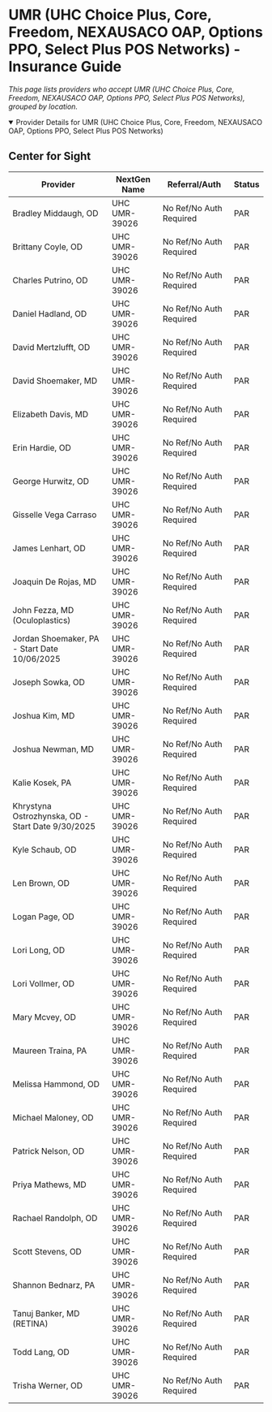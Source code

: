 # UMR (UHC Choice Plus, Core, Freedom, NEXAUSACO OAP, Options PPO, Select Plus POS Networks) - Insurance Guide

*This page lists providers who accept UMR (UHC Choice Plus, Core, Freedom, NEXAUSACO OAP, Options PPO, Select Plus POS Networks), grouped by location.*

<details open><summary>Provider Details for UMR (UHC Choice Plus, Core, Freedom, NEXAUSACO OAP, Options PPO, Select Plus POS Networks)</summary>

## Center for Sight

| Provider | NextGen Name | Referral/Auth | Status |
|----------|-------------|--------------|--------|
| Bradley Middaugh, OD | UHC UMR-39026 | No Ref/No Auth Required | PAR |
| Brittany Coyle, OD | UHC UMR-39026 | No Ref/No Auth Required | PAR |
| Charles Putrino, OD | UHC UMR-39026 | No Ref/No Auth Required | PAR |
| Daniel Hadland, OD | UHC UMR-39026 | No Ref/No Auth Required | PAR |
| David Mertzlufft, OD | UHC UMR-39026 | No Ref/No Auth Required | PAR |
| David Shoemaker, MD | UHC UMR-39026 | No Ref/No Auth Required | PAR |
| Elizabeth Davis, MD | UHC UMR-39026 | No Ref/No Auth Required | PAR |
| Erin Hardie, OD | UHC UMR-39026 | No Ref/No Auth Required | PAR |
| George Hurwitz, OD | UHC UMR-39026 | No Ref/No Auth Required | PAR |
| Gisselle Vega Carraso | UHC UMR-39026 | No Ref/No Auth Required | PAR |
| James Lenhart, OD | UHC UMR-39026 | No Ref/No Auth Required | PAR |
| Joaquin De Rojas, MD | UHC UMR-39026 | No Ref/No Auth Required | PAR |
| John Fezza, MD (Oculoplastics) | UHC UMR-39026 | No Ref/No Auth Required | PAR |
| Jordan Shoemaker, PA - Start Date 10/06/2025 | UHC UMR-39026 | No Ref/No Auth Required | PAR |
| Joseph Sowka, OD | UHC UMR-39026 | No Ref/No Auth Required | PAR |
| Joshua Kim, MD | UHC UMR-39026 | No Ref/No Auth Required | PAR |
| Joshua Newman, MD | UHC UMR-39026 | No Ref/No Auth Required | PAR |
| Kalie Kosek, PA | UHC UMR-39026 | No Ref/No Auth Required | PAR |
| Khrystyna Ostrozhynska, OD - Start Date 9/30/2025 | UHC UMR-39026 | No Ref/No Auth Required | PAR |
| Kyle Schaub, OD | UHC UMR-39026 | No Ref/No Auth Required | PAR |
| Len Brown, OD | UHC UMR-39026 | No Ref/No Auth Required | PAR |
| Logan Page, OD | UHC UMR-39026 | No Ref/No Auth Required | PAR |
| Lori Long, OD | UHC UMR-39026 | No Ref/No Auth Required | PAR |
| Lori Vollmer, OD | UHC UMR-39026 | No Ref/No Auth Required | PAR |
| Mary Mcvey, OD | UHC UMR-39026 | No Ref/No Auth Required | PAR |
| Maureen Traina, PA | UHC UMR-39026 | No Ref/No Auth Required | PAR |
| Melissa Hammond, OD | UHC UMR-39026 | No Ref/No Auth Required | PAR |
| Michael Maloney, OD | UHC UMR-39026 | No Ref/No Auth Required | PAR |
| Patrick Nelson, OD | UHC UMR-39026 | No Ref/No Auth Required | PAR |
| Priya Mathews, MD | UHC UMR-39026 | No Ref/No Auth Required | PAR |
| Rachael Randolph, OD | UHC UMR-39026 | No Ref/No Auth Required | PAR |
| Scott Stevens, OD | UHC UMR-39026 | No Ref/No Auth Required | PAR |
| Shannon Bednarz, PA | UHC UMR-39026 | No Ref/No Auth Required | PAR |
| Tanuj Banker, MD (RETINA) | UHC UMR-39026 | No Ref/No Auth Required | PAR |
| Todd Lang, OD | UHC UMR-39026 | No Ref/No Auth Required | PAR |
| Trisha Werner, OD | UHC UMR-39026 | No Ref/No Auth Required | PAR |

</details>

